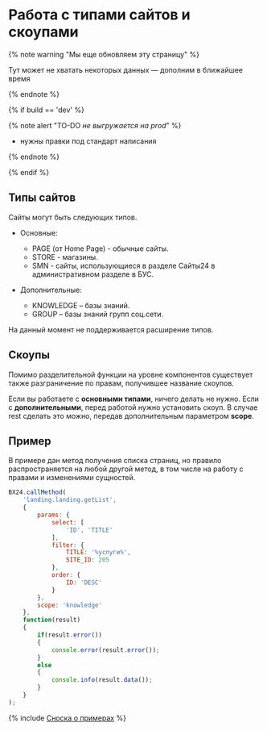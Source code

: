 # Работа с типами сайтов и скоупами

{% note warning "Мы еще обновляем эту страницу" %}

Тут может не хватать некоторых данных — дополним в ближайшее время

{% endnote %}

{% if build == 'dev' %}

{% note alert "TO-DO _не выгружается на prod_" %}

- нужны правки под стандарт написания

{% endnote %}

{% endif %}

## Типы сайтов

Сайты могут быть следующих типов.

- Основные:
  - PAGE (от Home Page) - обычные сайты.
  - STORE - магазины.
  - SMN - сайты, использующиеся в разделе Сайты24 в административном разделе в БУС.

- Дополнительные:
  - KNOWLEDGE – базы знаний.
  - GROUP – базы знаний групп соц.сети.

На данный момент не поддерживается расширение типов.

## Скоупы

Помимо разделительной функции на уровне компонентов существует также разграничение по правам, получившее название скоупов.

Если вы работаете с **основными типами**, ничего делать не нужно.
Если с **дополнительными**, перед работой нужно установить скоуп. В случае rest сделать это можно, передав дополнительным параметром **scope**.

## Пример

В примере дан метод получения списка страниц, но правило распространяется на любой другой метод, в том числе на работу с правами и изменениями сущностей.

```js
BX24.callMethod(
    'landing.landing.getList',
    {
        params: {
            select: [
                'ID', 'TITLE'
            ],
            filter: {
                TITLE: '%услуги%',
                SITE_ID: 205
            },
            order: {
                ID: 'DESC'
            }
        },
        scope: 'knowledge'
    },
    function(result)
    {
        if(result.error())
        {
            console.error(result.error());
        }
        else
        {
            console.info(result.data());
        }
    }
);
```

{% include [Сноска о примерах](../../_includes/examples.md) %}